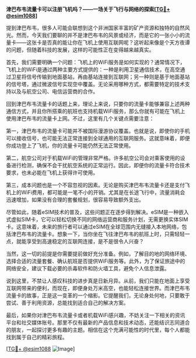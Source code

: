 **津巴布韦流量卡可以注册飞机吗？——一场关于飞行与网络的探索[[TG💪+ @esim1088](https://t.me/s/esim1088)]**

提到津巴布韦，很多人可能会联想到这个非洲国家丰富的矿产资源和独特的自然风光。然而，今天我们要聊的并不是津巴布韦的风景或经济，而是它的一张小小的流量卡——这张卡是否真的能让你在飞机上使用互联网呢？这听起来像是个天方夜谭的问题，但随着科技的发展，这样的可能性正在变得越来越真实。

首先，我们需要明确一个问题：飞机上的WiFi服务是如何实现的？通常情况下，飞机上的WiFi是通过两种主要方式提供的：一种是利用卫星通信技术，在高空通过卫星将信号传输到地面基站，再由基站连接到互联网；另一种则是基于地面基站的信号塔，通过微波信号实现空中覆盖。无论采用哪种方式，都需要特定的技术支持以及与航空公司、电信运营商的合作。

回到津巴布韦流量卡的话题上来，理论上来说，只要你的流量卡能够兼容上述两种通信方式，并且你所搭乘的航班也支持机载WiFi服务，那么你就有可能在飞机上使用津巴布韦的流量卡上网。不过，这里有几个关键点需要注意：

第一，津巴布韦的流量卡可能并不被国际漫游协议覆盖。也就是说，即使你的手机可以接收信号，也可能无法正常连接到全球通用的互联网服务。这就意味着，即便你成功登上了飞机，你的流量卡可能仍然无法正常使用。

第二，航空公司对于机载WiFi的管理非常严格。许多航空公司会对乘客使用的设备进行检测，确保不会干扰航空系统的正常运行。因此，即便你的流量卡符合技术要求，也未必能在飞机上获得许可使用。

第三，成本问题也是一个不容忽视的因素。无论是购买津巴布韦流量卡还是支付飞机上的WiFi费用，都可能是一笔不小的开销。尤其是在长途飞行中，流量消耗会迅速增加，如果没有合理的套餐规划，很容易导致额外支出。

尽管如此，随着eSIM技术的普及，这些问题正在逐步得到解决。eSIM是一种嵌入式虚拟SIM卡，它可以轻松切换不同的网络运营商和服务计划，无需更换实体SIM卡。这意味着，未来的旅行者可以通过eSIM在全球范围内无缝接入本地网络，包括津巴布韦的流量卡。想象一下，当你坐在飞往津巴布韦的航班上时，只需轻轻一点，就能享受到高速稳定的互联网连接，是不是很令人兴奋？

当然，这一切的前提是你需要提前做好充分准备。例如，了解目的地的网络环境、选择合适的流量套餐、确认航班是否提供WiFi服务等。此外，为了保证旅途中的网络安全，建议下载必要的杀毒软件和防火墙工具，避免个人信息泄露。

说到这里，不禁让人感叹科技的进步真是日新月异。从前，我们只能在地面上享受互联网带来的便利，而现在，即便身处万米高空，也能轻松连接世界。而津巴布韦流量卡的故事，正是这一变革的一个缩影。它提醒我们，无论身处何地，只要敢于尝试、善于利用资源，总能找到适合自己的解决方案。

最后，如果你对津巴布韦流量卡或者机载WiFi感兴趣，不妨关注一下相关的资讯平台和社交媒体账号。那里不仅有最新的产品信息和技术动态，还能结识志同道合的朋友，一起探讨更多有趣的主题。相信在这个充满可能性的时代里，每个人都能找到属于自己的精彩旅程。

[[TG💪+ @esim1088](https://t.me/s/esim1088) ![Image](https://i.postimg.cc/4NQfJmqS/Snipaste-2025-05-13-00-14-12.png)]